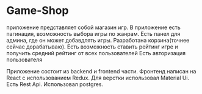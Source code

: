# Game-Shop
приложение представляет собой магазин игр. 
В приложение есть пагинация, возможность выбора игры по жанрам.
Есть панел для админа,  где он может добавдлять игры.
Разработана корзина(точнее сейчас дорабатываю).
Есть возможность ставить рейтинг игре и получить средний рейтинг от всех пользователей
Есть авторизация пользователя

Приложение состоит из backend и frontend части.
Фронтенд написан на React с использованием Redux.
Для верстки использовал Material Ui.
Есть Rest Api.
Использовал postgres.



